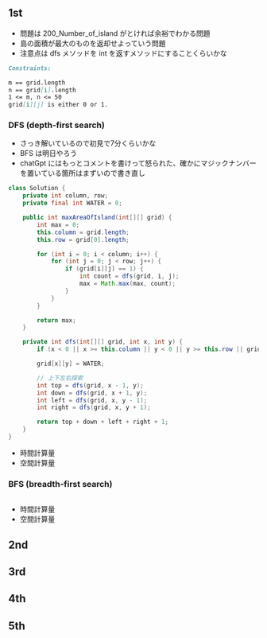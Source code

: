## 1st
- 問題は 200_Number_of_island がとければ余裕でわかる問題
- 島の面積が最大のものを返却せよっていう問題
- 注意点は dfs メソッドを int を返すメソッドにすることくらいかな
```markdown
Constraints:

m == grid.length
n == grid[i].length
1 <= m, n <= 50
grid[i][j] is either 0 or 1.
```

### DFS (depth-first search)
- さっき解いているので初見で7分くらいかな
- BFS は明日やろう
- chatGpt にはもっとコメントを書けって怒られた、確かにマジックナンバーを置いている箇所はまずいので書き直し
```java
class Solution {
    private int column, row;
    private final int WATER = 0;

    public int maxAreaOfIsland(int[][] grid) {
        int max = 0;
        this.column = grid.length;
        this.row = grid[0].length;

        for (int i = 0; i < column; i++) {
            for (int j = 0; j < row; j++) {
                if (grid[i][j] == 1) {
                    int count = dfs(grid, i, j);
                    max = Math.max(max, count);
                }
            }
        }

        return max;
    }

    private int dfs(int[][] grid, int x, int y) {
        if (x < 0 || x >= this.column || y < 0 || y >= this.row || grid[x][y] == WATER) return 0;

        grid[x][y] = WATER;

        // 上下左右探索
        int top = dfs(grid, x - 1, y);
        int down = dfs(grid, x + 1, y);
        int left = dfs(grid, x, y - 1);
        int right = dfs(grid, x, y + 1);

        return top + down + left + right + 1;
    }
}
```
- 時間計算量
- 空間計算量

### BFS (breadth-first search)
```java

```
- 時間計算量
- 空間計算量


## 2nd

## 3rd

## 4th

## 5th

